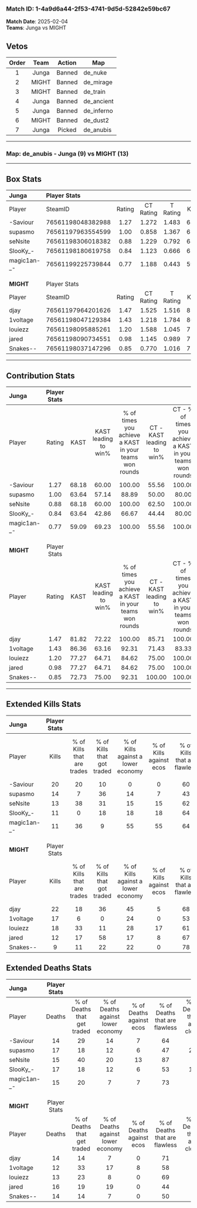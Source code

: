### Match ID: 1-4a9d6a44-2f53-4741-9d5d-52842e59bc67  
**Match Date**: 2025-02-04  
**Teams**: Junga vs MIGHT  

## Vetos  

| Order | Team | Action | Map |
| :---: | :--: | :----: | --- |
| 1 | Junga | Banned | de_nuke |
| 2 | MIGHT | Banned | de_mirage |
| 3 | MIGHT | Banned | de_train |
| 4 | Junga | Banned | de_ancient |
| 5 | Junga | Banned | de_inferno |
| 6 | MIGHT | Banned | de_dust2 |
| 7 | Junga | Picked | de_anubis |

---  

### **Map**: de_anubis - Junga (9) vs MIGHT (13)  
---  

## Box Stats  

| **Junga**   | Player Stats      |        |           |          |       |       |       |         |        |      |     |
| :- | :- | :-: | :-: | :-: | :-: | :-: | :-: | :-: | :-: | :-: | :-: |
| Player      | SteamID           | Rating | CT Rating | T Rating | KAST  |  ADR  | Kills | Assists | Deaths | K/D  | HS% |
| -Saviour    | 76561198048382988 |  1.27  |   1.272   |  1.483   | 68.18 | 79.1  |  20   |    2    |   14   | 1.43 | 65  |
| supasmo     | 76561197963554599 |  1.00  |   0.858   |  1.367   | 63.64 | 96.0  |  14   |    7    |   17   | 0.82 | 28  |
| seNsite     | 76561198306018382 |  0.88  |   1.229   |  0.792   | 68.18 | 55.4  |  13   |    0    |   15   | 0.87 | 38  |
| SlooKy_-    | 76561198180619758 |  0.84  |   1.123   |  0.666   | 63.64 | 84.0  |  11   |    6    |   17   | 0.65 | 90  |
| magic1an-_- | 76561199225739844 |  0.77  |   1.188   |  0.443   | 59.09 | 53.8  |  11   |    7    |   15   | 0.73 | 27  |
|             |                   |        |           |          |       |       |       |         |        |      |     |
|             |                   |        |           |          |       |       |       |         |        |      |     |
|             |                   |        |           |          |       |       |       |         |        |      |     |
| **MIGHT**   | Player Stats      |        |           |          |       |       |       |         |        |      |     |
| Player      | SteamID           | Rating | CT Rating | T Rating | KAST  |  ADR  | Kills | Assists | Deaths | K/D  | HS% |
| djay        | 76561197964201626 |  1.47  |   1.525   |  1.516   | 81.82 | 85.1  |  22   |    3    |   14   | 1.57 | 50  |
| 1voltage    | 76561198047129384 |  1.43  |   1.218   |  1.784   | 86.36 | 102.8 |  17   |    7    |   12   | 1.42 | 35  |
| louiezz     | 76561198095885261 |  1.20  |   1.588   |  1.045   | 77.27 | 55.3  |  18   |    2    |   13   | 1.38 | 27  |
| jared       | 76561198090734551 |  0.98  |   1.145   |  0.989   | 77.27 | 75.3  |  12   |    7    |   16   | 0.75 | 41  |
| Snakes--    | 76561198037147296 |  0.85  |   0.770   |  1.016   | 72.73 | 62.9  |   9   |   10    |   14   | 0.64 | 33  |
---  

## Contribution Stats  

| **Junga**   | Player Stats |       |                      |                                                        |                           |                                                             |                          |                                                            |
| :- | :-: | :-: | :-: | :-: | :-: | :-: | :-: | :-: |
| Player      |    Rating    | KAST  | KAST leading to win% | % of times you achieve a KAST in your teams won rounds | CT - KAST leading to win% | CT - % of times you achieve a KAST in your teams won rounds | T - KAST leading to win% | T - % of times you achieve a KAST in your teams won rounds |
| -Saviour    |     1.27     | 68.18 |        60.00         |                         100.00                         |           55.56           |                           100.00                            |          66.67           |                           100.00                           |
| supasmo     |     1.00     | 63.64 |        57.14         |                         88.89                          |           50.00           |                            80.00                            |          66.67           |                           100.00                           |
| seNsite     |     0.88     | 68.18 |        60.00         |                         100.00                         |           62.50           |                           100.00                            |          57.14           |                           100.00                           |
| SlooKy_-    |     0.84     | 63.64 |        42.86         |                         66.67                          |           44.44           |                            80.00                            |          40.00           |                           50.00                            |
| magic1an-_- |     0.77     | 59.09 |        69.23         |                         100.00                         |           55.56           |                           100.00                            |          100.00          |                           100.00                           |
|             |              |       |                      |                                                        |                           |                                                             |                          |                                                            |
|             |              |       |                      |                                                        |                           |                                                             |                          |                                                            |
|             |              |       |                      |                                                        |                           |                                                             |                          |                                                            |
| **MIGHT**   | Player Stats |       |                      |                                                        |                           |                                                             |                          |                                                            |
| Player      |    Rating    | KAST  | KAST leading to win% | % of times you achieve a KAST in your teams won rounds | CT - KAST leading to win% | CT - % of times you achieve a KAST in your teams won rounds | T - KAST leading to win% | T - % of times you achieve a KAST in your teams won rounds |
| djay        |     1.47     | 81.82 |        72.22         |                         100.00                         |           85.71           |                           100.00                            |          63.64           |                           100.00                           |
| 1voltage    |     1.43     | 86.36 |        63.16         |                         92.31                          |           71.43           |                            83.33                            |          58.33           |                           100.00                           |
| louiezz     |     1.20     | 77.27 |        64.71         |                         84.62                          |           75.00           |                           100.00                            |          55.56           |                           71.43                            |
| jared       |     0.98     | 77.27 |        64.71         |                         84.62                          |           75.00           |                           100.00                            |          55.56           |                           71.43                            |
| Snakes--    |     0.85     | 72.73 |        75.00         |                         92.31                          |          100.00           |                           100.00                            |          60.00           |                           85.71                            |
---  

## Extended Kills Stats  

| **Junga**   | Player Stats |                            |                            |                                    |                         |                              |                                 |                                       |                    |           |
| :- | :-: | :-: | :-: | :-: | :-: | :-: | :-: | :-: | :-: | :-: |
| Player      |    Kills     | % of Kills that are trades | % of Kills that got traded | % of Kills against a lower economy | % of Kills against ecos | % of Kills that are flawless | % of Kills that are close duels | % of Kills that are assisted by flash | Pistol Round Kills | AWP Kills |
| -Saviour    |      20      |             20             |             10             |                 0                  |            0            |              60              |                0                |                   0                   |         0          |     5     |
| supasmo     |      14      |             7              |             36             |                 14                 |            7            |              43              |                7                |                   0                   |         1          |     1     |
| seNsite     |      13      |             38             |             31             |                 15                 |           15            |              62              |                0                |                   0                   |         5          |     1     |
| SlooKy_-    |      11      |             0              |             18             |                 18                 |           18            |              64              |                0                |                   9                   |         0          |     1     |
| magic1an-_- |      11      |             36             |             9              |                 55                 |           55            |              64              |                0                |                   0                   |         0          |     0     |
|             |              |                            |                            |                                    |                         |                              |                                 |                                       |                    |           |
|             |              |                            |                            |                                    |                         |                              |                                 |                                       |                    |           |
|             |              |                            |                            |                                    |                         |                              |                                 |                                       |                    |           |
| **MIGHT**   | Player Stats |                            |                            |                                    |                         |                              |                                 |                                       |                    |           |
| Player      |    Kills     | % of Kills that are trades | % of Kills that got traded | % of Kills against a lower economy | % of Kills against ecos | % of Kills that are flawless | % of Kills that are close duels | % of Kills that are assisted by flash | Pistol Round Kills | AWP Kills |
| djay        |      22      |             18             |             36             |                 45                 |            5            |              68              |               14                |                   0                   |         0          |     3     |
| 1voltage    |      17      |             6              |             0              |                 24                 |            0            |              53              |               18                |                   6                   |         9          |     1     |
| louiezz     |      18      |             33             |             11             |                 28                 |           17            |              61              |               17                |                   0                   |         0          |     3     |
| jared       |      12      |             17             |             58             |                 17                 |            8            |              67              |                0                |                   8                   |         0          |     0     |
| Snakes--    |      9       |             11             |             22             |                 22                 |            0            |              78              |                0                |                  11                   |         0          |     1     |
## Extended Deaths Stats  

| **Junga**   | Player Stats |                             |                                   |                          |                               |                            |                           |               |
| :- | :-: | :-: | :-: | :-: | :-: | :-: | :-: | :-: |
| Player      |    Deaths    | % of Deaths that get traded | % of Deaths against lower economy | % of Deaths against ecos | % of Deaths that are flawless | % of Deaths that are close | % of Deaths while blinded | Deaths to AWP |
| -Saviour    |      14      |             29              |                14                 |            7             |              64               |             7              |             7             |       0       |
| supasmo     |      17      |             18              |                12                 |            6             |              47               |             24             |             6             |       3       |
| seNsite     |      15      |             40              |                20                 |            13            |              87               |             0              |             0             |       0       |
| SlooKy_-    |      17      |             18              |                12                 |            6             |              53               |             18             |             6             |       2       |
| magic1an-_- |      15      |             20              |                 7                 |            7             |              73               |             7              |             0             |       4       |
|             |              |                             |                                   |                          |                               |                            |                           |               |
|             |              |                             |                                   |                          |                               |                            |                           |               |
|             |              |                             |                                   |                          |                               |                            |                           |               |
| **MIGHT**   | Player Stats |                             |                                   |                          |                               |                            |                           |               |
| Player      |    Deaths    | % of Deaths that get traded | % of Deaths against lower economy | % of Deaths against ecos | % of Deaths that are flawless | % of Deaths that are close | % of Deaths while blinded | Deaths to AWP |
| djay        |      14      |             14              |                 7                 |            0             |              71               |             0              |             0             |       0       |
| 1voltage    |      12      |             33              |                17                 |            8             |              58               |             8              |             0             |       1       |
| louiezz     |      13      |             23              |                 8                 |            0             |              69               |             0              |             0             |       2       |
| jared       |      16      |             19              |                19                 |            0             |              44               |             0              |             0             |       3       |
| Snakes--    |      14      |             14              |                 7                 |            0             |              50               |             0              |             7             |       0       |
